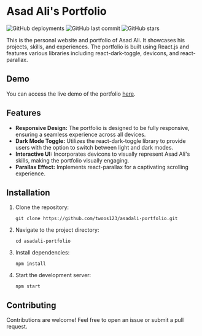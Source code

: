 # Asad Ali's Portfolio

![GitHub deployments](https://img.shields.io/github/deployments/twoos123/asadali-portfolio/github-pages?label=deployment&style=flat-square)
![GitHub last commit](https://img.shields.io/github/last-commit/twoos123/asadali-portfolio?style=flat-square)
![GitHub stars](https://img.shields.io/github/stars/twoos123/asadali-portfolio?style=flat-square)

This is the personal website and portfolio of Asad Ali. It showcases his projects, skills, and experiences. The portfolio is built using React.js and features various libraries including react-dark-toggle, devicons, and react-parallax.

## Demo

You can access the live demo of the portfolio [here](https://twoos123.github.io/asadali-portfolio/).

## Features

- **Responsive Design:** The portfolio is designed to be fully responsive, ensuring a seamless experience across all devices.
- **Dark Mode Toggle:** Utilizes the react-dark-toggle library to provide users with the option to switch between light and dark modes.
- **Interactive UI:** Incorporates devicons to visually represent Asad Ali's skills, making the portfolio visually engaging.
- **Parallax Effect:** Implements react-parallax for a captivating scrolling experience.

Installation
------------

1.  Clone the repository:

    `git clone https://github.com/twoos123/asadali-portfolio.git`

2.  Navigate to the project directory:

    `cd asadali-portfolio`

3.  Install dependencies:

    `npm install`

4.  Start the development server:

    `npm start`

Contributing
------------

Contributions are welcome! Feel free to open an issue or submit a pull request.
